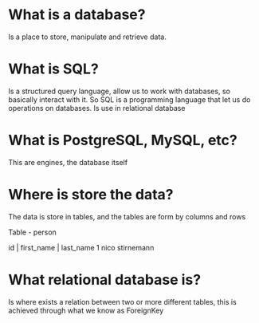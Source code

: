 # What is a database?

Is a place to store, manipulate and retrieve data.

# What is SQL?

Is a structured query language, allow us to work with databases, so basically interact with it. So SQL is a programming language that let us do operations on databases. Is use in relational database

# What is PostgreSQL, MySQL, etc?

This are engines, the database itself

# Where is store the data?

The data is store in tables, and the tables are form by columns and rows

Table - person

id | first_name | last_name 
1     nico         stirnemann

# What relational database is?

Is where exists a relation between two or more different tables, this is achieved through what we know as ForeignKey
